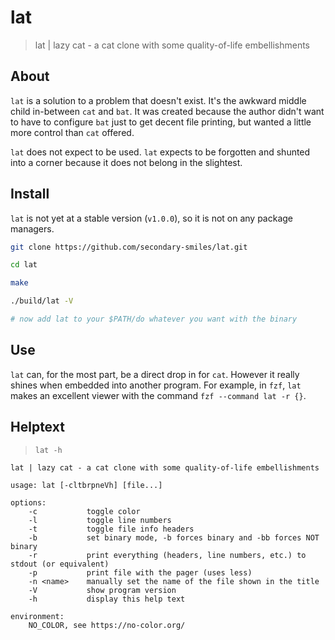 # lat
> lat | lazy cat - a cat clone with some quality-of-life embellishments

## About

`lat` is a solution to a problem that doesn't exist. It's the awkward middle child in-between `cat` and `bat`. It was created because the author didn't want to have to configure `bat` just to get decent file printing, but wanted a little more control than `cat` offered.

`lat` does not expect to be used. `lat` expects to be forgotten and shunted into a corner because it does not belong in the slightest.

## Install
`lat` is not yet at a stable version (`v1.0.0`), so it is not on any package managers. 

```bash
git clone https://github.com/secondary-smiles/lat.git

cd lat

make

./build/lat -V

# now add lat to your $PATH/do whatever you want with the binary
```

## Use

`lat` can, for the most part, be a direct drop in for `cat`. However it really shines when embedded into another program. For example, in `fzf`, `lat` makes an excellent viewer with the command `fzf --command lat -r {}`.

## Helptext
> `lat -h`

```text
lat | lazy cat - a cat clone with some quality-of-life embellishments

usage: lat [-cltbrpneVh] [file...]

options:
	-c           toggle color
	-l           toggle line numbers
	-t           toggle file info headers
	-b           set binary mode, -b forces binary and -bb forces NOT binary
	-r           print everything (headers, line numbers, etc.) to stdout (or equivalent)
	-p           print file with the pager (uses less)
	-n <name>    manually set the name of the file shown in the title
	-V           show program version
	-h           display this help text

environment:
	NO_COLOR, see https://no-color.org/
```
